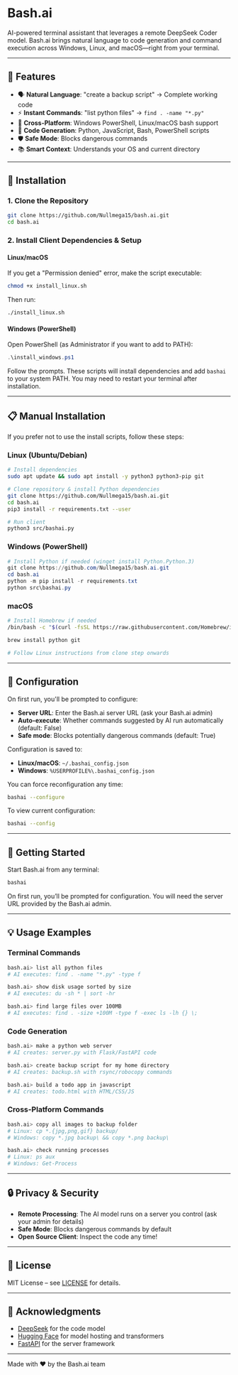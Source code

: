 # Bash.ai

AI-powered terminal assistant that leverages a remote DeepSeek Coder model. Bash.ai brings natural language to code generation and command execution across Windows, Linux, and macOS—right from your terminal.

---

## 🌟 Features

- 🗣️ **Natural Language**: "create a backup script" → Complete working code
- ⚡ **Instant Commands**: "list python files" → `find . -name "*.py"`
- 🔄 **Cross-Platform**: Windows PowerShell, Linux/macOS bash support
- 💾 **Code Generation**: Python, JavaScript, Bash, PowerShell scripts
- 🛡️ **Safe Mode**: Blocks dangerous commands
- 📚 **Smart Context**: Understands your OS and current directory

---

## 🚀 Installation

### 1. Clone the Repository

```bash
git clone https://github.com/Nullmega15/bash.ai.git
cd bash.ai
```

### 2. Install Client Dependencies & Setup

#### Linux/macOS

If you get a "Permission denied" error, make the script executable:

```bash
chmod +x install_linux.sh
```

Then run:

```bash
./install_linux.sh
```

#### Windows (PowerShell)

Open PowerShell (as Administrator if you want to add to PATH):

```powershell
.\install_windows.ps1
```

Follow the prompts. These scripts will install dependencies and add `bashai` to your system PATH. You may need to restart your terminal after installation.

---

## 📋 Manual Installation

If you prefer not to use the install scripts, follow these steps:

### Linux (Ubuntu/Debian)

```bash
# Install dependencies
sudo apt update && sudo apt install -y python3 python3-pip git

# Clone repository & install Python dependencies
git clone https://github.com/Nullmega15/bash.ai.git
cd bash.ai
pip3 install -r requirements.txt --user

# Run client
python3 src/bashai.py
```

### Windows (PowerShell)

```powershell
# Install Python if needed (winget install Python.Python.3)
git clone https://github.com/Nullmega15/bash.ai.git
cd bash.ai
python -m pip install -r requirements.txt
python src\bashai.py
```

### macOS

```bash
# Install Homebrew if needed
/bin/bash -c "$(curl -fsSL https://raw.githubusercontent.com/Homebrew/install/HEAD/install.sh)"

brew install python git

# Follow Linux instructions from clone step onwards
```

---

## 🔧 Configuration

On first run, you'll be prompted to configure:

- **Server URL**: Enter the Bash.ai server URL (ask your Bash.ai admin)
- **Auto-execute**: Whether commands suggested by AI run automatically (default: False)
- **Safe mode**: Blocks potentially dangerous commands (default: True)

Configuration is saved to:

- **Linux/macOS**: `~/.bashai_config.json`
- **Windows**: `%USERPROFILE%\.bashai_config.json`

You can force reconfiguration any time:

```bash
bashai --configure
```

To view current configuration:

```bash
bashai --config
```

---

## 🏁 Getting Started

Start Bash.ai from any terminal:

```bash
bashai
```

On first run, you’ll be prompted for configuration. You will need the server URL provided by the Bash.ai admin.

---

## 💡 Usage Examples

### Terminal Commands

```bash
bash.ai> list all python files
# AI executes: find . -name "*.py" -type f

bash.ai> show disk usage sorted by size
# AI executes: du -sh * | sort -hr

bash.ai> find large files over 100MB
# AI executes: find . -size +100M -type f -exec ls -lh {} \;
```

### Code Generation

```bash
bash.ai> make a python web server
# AI creates: server.py with Flask/FastAPI code

bash.ai> create backup script for my home directory
# AI creates: backup.sh with rsync/robocopy commands

bash.ai> build a todo app in javascript
# AI creates: todo.html with HTML/CSS/JS
```

### Cross-Platform Commands

```bash
bash.ai> copy all images to backup folder
# Linux: cp *.{jpg,png,gif} backup/
# Windows: copy *.jpg backup\ && copy *.png backup\

bash.ai> check running processes
# Linux: ps aux
# Windows: Get-Process
```

---

## 🔒 Privacy & Security

- **Remote Processing**: The AI model runs on a server you control (ask your admin for details)
- **Safe Mode**: Blocks dangerous commands by default
- **Open Source Client**: Inspect the code any time!

---

## 📜 License

MIT License – see [LICENSE](LICENSE) for details.

---

## 🙏 Acknowledgments

- [DeepSeek](https://deepseek.com) for the code model
- [Hugging Face](https://huggingface.co) for model hosting and transformers
- [FastAPI](https://fastapi.tiangolo.com) for the server framework

---

Made with ❤️ by the Bash.ai team
